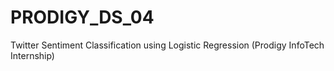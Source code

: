 # PRODIGY_DS_04
Twitter Sentiment Classification using Logistic Regression (Prodigy InfoTech Internship)
